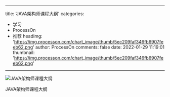 
---
title: 'JAVA架构师课程大纲'
categories: 
 - 学习
 - ProcessOn
 - 推荐
headimg: 'https://img.processon.com/chart_image/thumb/5ec209faf346fb6907feeb62.png'
author: ProcessOn
comments: false
date: 2022-01-29 11:19:01
thumbnail: 'https://img.processon.com/chart_image/thumb/5ec209faf346fb6907feeb62.png'
---

<div>   
<img class="thumb" alt="JAVA架构师课程大纲" src="https://img.processon.com/chart_image/thumb/5ec209faf346fb6907feeb62.png" referrerpolicy="no-referrer">
<p>JAVA架构师课程大纲</p>  
</div>
            